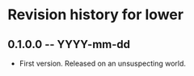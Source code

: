 # Revision history for lower

## 0.1.0.0 -- YYYY-mm-dd

* First version. Released on an unsuspecting world.
